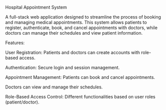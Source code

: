 Hospital Appointment System

A full-stack web application designed to streamline the process of booking and managing medical appointments. This system allows patients to register, authenticate, book, and cancel appointments with doctors, while doctors can manage their schedules and view patient information.

Features:

User Registration: Patients and doctors can create accounts with role-based access.

Authentication: Secure login and session management.

Appointment Management: Patients can book and cancel appointments.

Doctors can view and manage their schedules.

Role-Based Access Control: Different functionalities based on user roles (patient/doctor).

